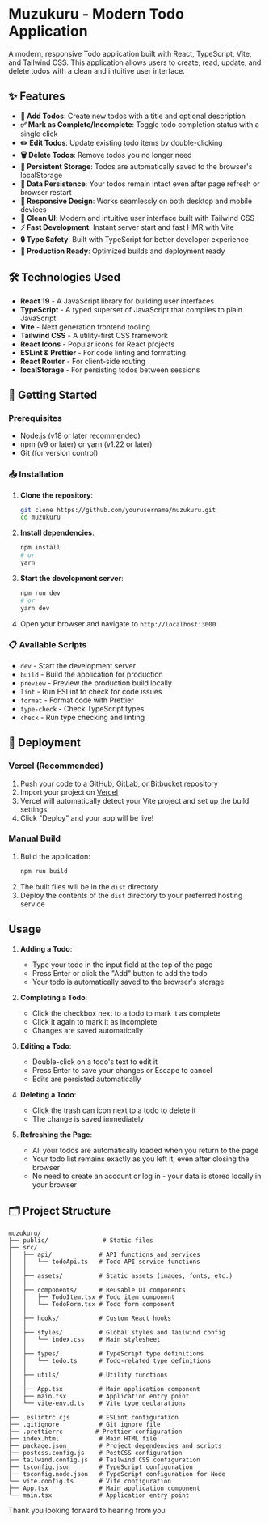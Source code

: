 # Muzukuru - Modern Todo Application

A modern, responsive Todo application built with React, TypeScript, Vite, and Tailwind CSS. This application allows users to create, read, update, and delete todos with a clean and intuitive user interface.

## ✨ Features

- **📝 Add Todos**: Create new todos with a title and optional description
- **✅ Mark as Complete/Incomplete**: Toggle todo completion status with a single click
- **✏️ Edit Todos**: Update existing todo items by double-clicking
- **🗑️ Delete Todos**: Remove todos you no longer need
- **💾 Persistent Storage**: Todos are automatically saved to the browser's localStorage
- **🔄 Data Persistence**: Your todos remain intact even after page refresh or browser restart
- **📱 Responsive Design**: Works seamlessly on both desktop and mobile devices
- **🎨 Clean UI**: Modern and intuitive user interface built with Tailwind CSS
- **⚡ Fast Development**: Instant server start and fast HMR with Vite
- **🔒 Type Safety**: Built with TypeScript for better developer experience
- **🚀 Production Ready**: Optimized builds and deployment ready

## 🛠️ Technologies Used

- **React 19** - A JavaScript library for building user interfaces
- **TypeScript** - A typed superset of JavaScript that compiles to plain JavaScript
- **Vite** - Next generation frontend tooling
- **Tailwind CSS** - A utility-first CSS framework
- **React Icons** - Popular icons for React projects
- **ESLint & Prettier** - For code linting and formatting
- **React Router** - For client-side routing
- **localStorage** - For persisting todos between sessions

## 🚀 Getting Started

### Prerequisites

- Node.js (v18 or later recommended)
- npm (v9 or later) or yarn (v1.22 or later)
- Git (for version control)

### 📥 Installation

1. **Clone the repository**:
   ```bash
   git clone https://github.com/yourusername/muzukuru.git
   cd muzukuru
   ```

2. **Install dependencies**:
   ```bash
   npm install
   # or
   yarn
   ```

3. **Start the development server**:
   ```bash
   npm run dev
   # or
   yarn dev
   ```

4. Open your browser and navigate to `http://localhost:3000`

### 📋 Available Scripts

- `dev` - Start the development server
- `build` - Build the application for production
- `preview` - Preview the production build locally
- `lint` - Run ESLint to check for code issues
- `format` - Format code with Prettier
- `type-check` - Check TypeScript types
- `check` - Run type checking and linting

## 🚀 Deployment

### Vercel (Recommended)

1. Push your code to a GitHub, GitLab, or Bitbucket repository
2. Import your project on [Vercel](https://vercel.com/import)
3. Vercel will automatically detect your Vite project and set up the build settings
4. Click "Deploy" and your app will be live!


### Manual Build

1. Build the application:
   ```bash
   npm run build
   ```
2. The built files will be in the `dist` directory
3. Deploy the contents of the `dist` directory to your preferred hosting service

## Usage

1. **Adding a Todo**:
   - Type your todo in the input field at the top of the page
   - Press Enter or click the "Add" button to add the todo
   - Your todo is automatically saved to the browser's storage

2. **Completing a Todo**:
   - Click the checkbox next to a todo to mark it as complete
   - Click it again to mark it as incomplete
   - Changes are saved automatically

3. **Editing a Todo**:
   - Double-click on a todo's text to edit it
   - Press Enter to save your changes or Escape to cancel
   - Edits are persisted automatically

4. **Deleting a Todo**:
   - Click the trash can icon next to a todo to delete it
   - The change is saved immediately

5. **Refreshing the Page**:
   - All your todos are automatically loaded when you return to the page
   - Your todo list remains exactly as you left it, even after closing the browser
   - No need to create an account or log in - your data is stored locally in your browser

## 🗂️ Project Structure

```
muzukuru/
├── public/               # Static files
├── src/
│   ├── api/             # API functions and services
│   │   └── todoApi.ts   # Todo API service functions
│   │
│   ├── assets/          # Static assets (images, fonts, etc.)
│   │
│   ├── components/      # Reusable UI components
│   │   ├── TodoItem.tsx # Todo item component
│   │   └── TodoForm.tsx # Todo form component
│   │
│   ├── hooks/           # Custom React hooks
│   │
│   ├── styles/          # Global styles and Tailwind config
│   │   └── index.css    # Main stylesheet
│   │
│   ├── types/           # TypeScript type definitions
│   │   └── todo.ts      # Todo-related type definitions
│   │
│   ├── utils/           # Utility functions
│   │
│   ├── App.tsx          # Main application component
│   ├── main.tsx         # Application entry point
│   └── vite-env.d.ts    # Vite type declarations
│
├── .eslintrc.cjs        # ESLint configuration
├── .gitignore           # Git ignore file
├── .prettierrc         # Prettier configuration
├── index.html           # Main HTML file
├── package.json         # Project dependencies and scripts
├── postcss.config.js    # PostCSS configuration
├── tailwind.config.js   # Tailwind CSS configuration
├── tsconfig.json        # TypeScript configuration
├── tsconfig.node.json   # TypeScript configuration for Node
└── vite.config.ts       # Vite configuration
├── App.tsx              # Main application component
└── main.tsx             # Application entry point
```

Thank you looking forward to hearing from you
